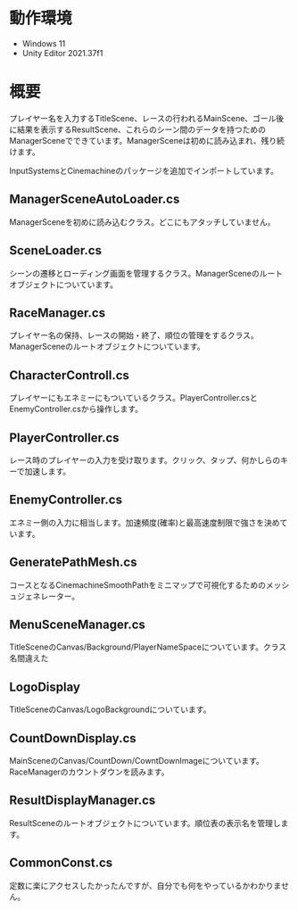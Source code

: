 # 動作環境
* Windows 11
* Unity Editor 2021.37f1

# 概要
プレイヤー名を入力するTitleScene、レースの行われるMainScene、ゴール後に結果を表示するResultScene、これらのシーン間のデータを持つためのManagerSceneでできています。ManagerSceneは初めに読み込まれ、残り続けます。

InputSystemsとCinemachineのパッケージを追加でインポートしています。

## ManagerSceneAutoLoader.cs
ManagerSceneを初めに読み込むクラス。どこにもアタッチしていません。

## SceneLoader.cs
シーンの遷移とローディング画面を管理するクラス。ManagerSceneのルートオブジェクトについています。

## RaceManager.cs
プレイヤー名の保持、レースの開始・終了、順位の管理をするクラス。ManagerSceneのルートオブジェクトについています。

## CharacterControll.cs
プレイヤーにもエネミーにもついているクラス。PlayerController.csとEnemyController.csから操作します。

## PlayerController.cs
レース時のプレイヤーの入力を受け取ります。クリック、タップ、何かしらのキーで加速します。

## EnemyController.cs
エネミー側の入力に相当します。加速頻度(確率)と最高速度制限で強さを決めています。

## GeneratePathMesh.cs
コースとなるCinemachineSmoothPathをミニマップで可視化するためのメッシュジェネレーター。

## MenuSceneManager.cs
TitleSceneのCanvas/Background/PlayerNameSpaceについています。クラス名間違えた

## LogoDisplay
TitleSceneのCanvas/LogoBackgroundについています。

## CountDownDisplay.cs
MainSceneのCanvas/CountDown/CowntDownImageについています。RaceManagerのカウントダウンを読みます。

## ResultDisplayManager.cs
ResultSceneのルートオブジェクトについています。順位表の表示名を管理します。

## CommonConst.cs
定数に楽にアクセスしたかったんですが、自分でも何をやっているかわかりません。

